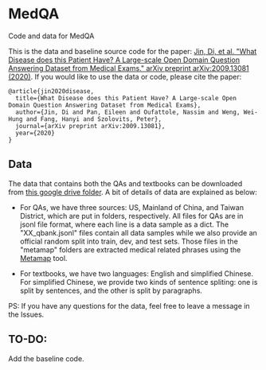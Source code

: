 # MedQA
Code and data for MedQA

This is the data and baseline source code for the paper: [Jin, Di, et al. "What Disease does this Patient Have? A Large-scale Open Domain Question Answering Dataset from Medical Exams." arXiv preprint arXiv:2009.13081 (2020)](https://arxiv.org/abs/2009.13081). If you would like to use the data or code, please cite the paper:

```
@article{jin2020disease,
  title={What Disease does this Patient Have? A Large-scale Open Domain Question Answering Dataset from Medical Exams},
  author={Jin, Di and Pan, Eileen and Oufattole, Nassim and Weng, Wei-Hung and Fang, Hanyi and Szolovits, Peter},
  journal={arXiv preprint arXiv:2009.13081},
  year={2020}
}
```

## Data

The data that contains both the QAs and textbooks can be downloaded from [this google drive folder](https://drive.google.com/file/d/1oujwwaLL0MnkbwUy4gH325ulaf2HnqCc/view?usp=sharing). A bit of details of data are explained as below:

- For QAs, we have three sources: US, Mainland of China, and Taiwan District, which are put in folders, respectively. All files for QAs are in jsonl file format, where each line is a data sample as a dict. The "XX_qbank.jsonl" files contain all data samples while we also provide an official random split into train, dev, and test sets. Those files in the "metamap" folders are extracted medical related phrases using the [Metamap](https://metamap.nlm.nih.gov/) tool.

- For textbooks, we have two languages: English and simplified Chinese. For simplified Chinese, we provide two kinds of sentence spliting: one is split by sentences, and the other is split by paragraphs. 

PS: If you have any questions for the data, feel free to leave a message in the Issues.

## TO-DO:

Add the baseline code.
